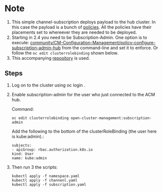 
# Note

1. This simple channel-subscription deploys payload to the hub cluster. In this case the payload is a bunch of [policies](https://github.com/bjoydeep/fleet-configuration/tree/main). All the policies have their placements set to whereever they are needed to be deployed.
1. Starting in 2.4 you need to be Subscription-Admin. One option is to execute: [community/CM-Configuration-Management/policy-configure-subscription-admin-hub](https://github.com/stolostron/policy-collection/blob/main/community/CM-Configuration-Management/policy-configure-subscription-admin-hub.yaml) from the command-line and set it to enforce. Or follow the `oc edit clusterrolebinding` shown below.
1. This accompanying [repository](https://github.com/bjoydeep/fleet-configuration/tree/main) is used.

## Steps

1. Log on to the cluster using oc login .

1. Enable subscription-admin for the user who just connected to the ACM hub. 

    Command:
    ```
    oc edit clusterrolebinding open-cluster-management:subscription-admin
    ```
    Add the following to the bottom of the clusterRoleBinding (the user here is kube:admin).:
    
    ```
    subjects:
    - apiGroup: rbac.authorization.k8s.io
    kind: User
    name: kube:admin
    ```  
1. Then run 3 the scripts:
    ```
    kubectl apply -f namespace.yaml
    kubectl apply -f channenl.yaml
    kubectl apply -f subscription.yaml
    ```
